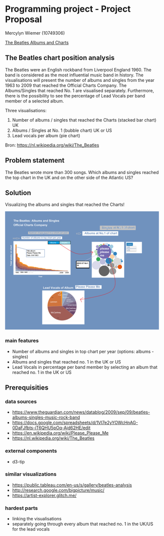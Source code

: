 # Programming project - Project Proposal #

Mercylyn Wiemer (10749306)

[The Beatles Albums and Charts](https://mercylyn.github.io/mprogproject/index.html)

## The Beatles chart position analysis ##

The Beatles were an English rockband from Liverpool England 1960. The band is considered as the most influential music band in history. The visualisations will present the number of albums and singles from the year 1963 to 2009 that reached the Official Charts Company. The Albums/Singles that reached No. 1 are visualised separately. Furthermore, there is the possibility to see the percentage of Lead Vocals per band member of a selected album.

Three visualisations:
1) Number of albums / singles that reached the Charts (stacked bar chart) UK
2) Albums / Singles at No. 1 (bubble chart) UK or US
3) Lead vocals per album (pie chart)

Bron: https://nl.wikipedia.org/wiki/The_Beatles

## Problem statement ##
The Beatles wrote more than 300 songs. Which albums and singles reached the top chart in the UK and on the other side of the Atlantic US?

## Solution ##
Visualizing the albums and singles that reached the Charts!

![](docs/beatles_project_proposal.png)

### main features ###
* Number of albums and singles in top chart per year (options: albums - singles)
* Albums and singles that reached no. 1 in the UK or US
* Lead Vocals in percentage per band member by selecting an album that reached no. 1 in the UK or US
## Prerequisities ##

### data sources ###
* https://www.theguardian.com/news/datablog/2009/sep/09/beatles-albums-singles-music-rock-band
* https://docs.google.com/spreadsheets/d/1VI7e2yYOWcHnAG-0DaFJfbts-iT6QHU5pOq-Ajd62HE/edit
* https://en.wikipedia.org/wiki/Please_Please_Me
* https://nl.wikipedia.org/wiki/The_Beatles


### external components ###
* d3-tip

### similar visualizations ###
* https://public.tableau.com/en-us/s/gallery/beatles-analysis
* http://research.google.com/bigpicture/music/
* https://artist-explorer.glitch.me/

### hardest parts ###
* linking the visualisations
* separately going through every album that reached no. 1 in the UK/US for the lead vocals
